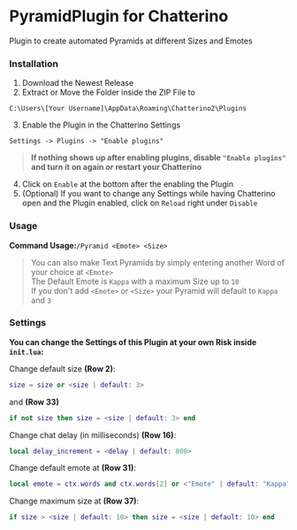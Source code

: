 # PyramidPlugin for Chatterino
Plugin to create automated Pyramids at different Sizes and Emotes

### Installation
1. Download the Newest Release
2. Extract or Move the Folder inside the ZIP File to 

``` C:\Users\[Your Username]\AppData\Roaming\Chatterino2\Plugins ```  

3. Enable the Plugin in the Chatterino Settings  

```Settings -> Plugins -> "Enable plugins"``` 
> **If nothing shows up after enabling plugins, disable ```"Enable plugins"``` and turn it on again *or* restart your Chatterino**
4. Click on ```Enable``` at the bottom after the enabling the Plugin
5. (Optional) If you want to change any Settings while having Chatterino open and the Plugin enabled, click on ```Reload``` right under ```Disable```

### Usage
**Command Usage:**```/Pyramid <Emote> <Size>```
> You can also make Text Pyramids by simply entering another Word of your choice at ```<Emote>```   
> The Default Emote is ```Kappa``` with a maximum Size up to ```10```  
> If you don't add ```<Emote>``` or ```<Size>``` your Pyramid will default to ```Kappa``` and ```3```

### Settings
**You can change the Settings of this Plugin at your own Risk inside ```init.lua```:**  

Change default size **(Row 2)**: 
``` lua
size = size or <size | default: 3>
```  
and **(Row 33)**
``` lua
if not size then size = <size | default: 3> end
```

Change chat delay (in milliseconds) **(Row 16)**:
``` lua
local delay_increment = <delay | default: 800>
```  

Change default emote at **(Row 31)**:
``` lua
local emote = ctx.words and ctx.words[2] or <"Emote" | default: "Kappa">
```  

Change maximum size at **(Row 37)**:
``` lua
if size > <size | default: 10> then size = <size | default: 10> end
```  
